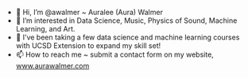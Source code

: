 - 👋 Hi, I’m @awalmer ~ Auralee (Aura) Walmer
- 👀 I’m interested in Data Science, Music, Physics of Sound, Machine Learning, and Art.
- 🌱 I've been taking a few data science and machine learning courses with UCSD Extension to expand my skill set!
- 📫 How to reach me ~ submit a contact form on my website, www.aurawalmer.com

<!---
awalmer/awalmer is a ✨ special ✨ repository because its `README.md` (this file) appears on your GitHub profile.
You can click the Preview link to take a look at your changes.
--->
